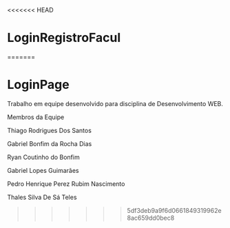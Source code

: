 <<<<<<< HEAD
# LoginRegistroFacul
=======
# LoginPage
Trabalho em equipe desenvolvido para disciplina de Desenvolvimento WEB.


Membros da Equipe 

Thiago Rodrigues Dos Santos

Gabriel Bonfim da Rocha Dias

Ryan Coutinho do Bonfim

Gabriel Lopes Guimarães

Pedro Henrique Perez Rubim Nascimento

Thales Silva De Sá Teles

>>>>>>> 5df3deb9a9f6d0661849319962e8ac659dd0bec8
